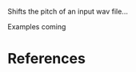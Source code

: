 Shifts the pitch of an input wav file...

Examples coming

# References

[1]: http://www.guitarpitchshifter.com
